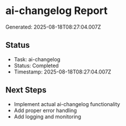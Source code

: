# ai-changelog Report

Generated: 2025-08-18T08:27:04.007Z

## Status
- Task: ai-changelog
- Status: Completed
- Timestamp: 2025-08-18T08:27:04.007Z

## Next Steps
- Implement actual ai-changelog functionality
- Add proper error handling
- Add logging and monitoring
